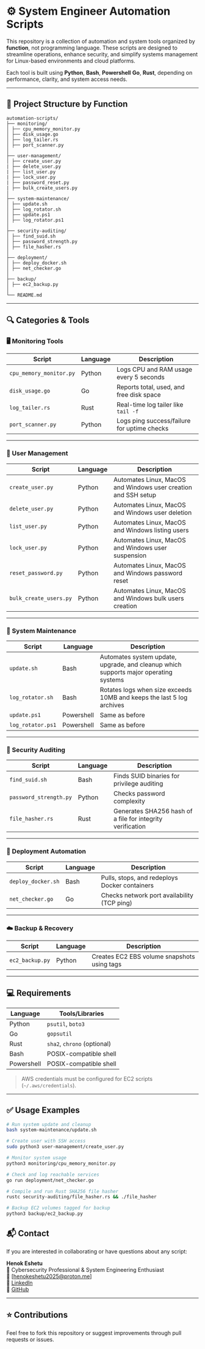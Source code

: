 # ⚙️ System Engineer Automation Scripts

This repository is a collection of automation and system tools organized by **function**, not programming language. These scripts are designed to streamline operations, enhance security, and simplify systems management for Linux-based environments and cloud platforms.

Each tool is built using **Python**, **Bash**, **Powershell** **Go**, **Rust**, depending on performance, clarity, and system access needs.

---

## 📁 Project Structure by Function

```
automation-scripts/
├── monitoring/
│ ├── cpu_memory_monitor.py
│ ├── disk_usage.go
│ ├── log_tailer.rs
│ ├── port_scanner.py
│
├── user-management/
│ ├── create_user.py
| ├── delete_user.py
| ├── list_user.py
| ├── lock_user.py
| ├── password_reset.py
| ├── bulk_create_users.py
│
├── system-maintenance/
│ ├── update.sh
│ ├── log_rotator.sh
│ ├── update.ps1
│ ├── log_rotator.ps1
│
├── security-auditing/
│ ├── find_suid.sh
│ ├── password_strength.py
│ ├── file_hasher.rs
│
├── deployment/
│ ├── deploy_docker.sh
│ ├── net_checker.go
│
├── backup/
│ ├── ec2_backup.py
│
└── README.md
```


---

## 🔍 Categories & Tools

### 🖥️ Monitoring Tools
| Script | Language | Description |
|--------|----------|-------------|
| `cpu_memory_monitor.py` | Python | Logs CPU and RAM usage every 5 seconds |
| `disk_usage.go` | Go | Reports total, used, and free disk space |
| `log_tailer.rs` | Rust | Real-time log tailer like `tail -f` |
| `port_scanner.py` | Python | Logs ping success/failure for uptime checks |

---

### 👤 User Management
| Script | Language | Description |
|--------|----------|-------------|
| `create_user.py` | Python | Automates Linux, MacOS and Windows user creation and SSH setup |
| `delete_user.py` | Python | Automates Linux, MacOS and Windows user deletion
| `list_user.py` | Python | Automates Linux, MacOS and Windows listing users
| `lock_user.py` | Python | Automates Linux, MacOS and Windows user suspension
| `reset_password.py` | Python | Automates Linux, MacOS and Windows password reset
| `bulk_create_users.py` | Python | Automates Linux, MacOS and Windows bulk users creation

---

### 🧹 System Maintenance
| Script | Language | Description |
|--------|----------|-------------|
| `update.sh` | Bash | Automates system update, upgrade, and cleanup which supports major operating systems |
| `log_rotator.sh` | Bash | Rotates logs when size exceeds 10MB and keeps the last 5 log archives |
| `update.ps1` | Powershell | Same as before |
| `log_rotator.ps1` | Powershell | Same as before |

---

### 🔐 Security Auditing
| Script | Language | Description |
|--------|----------|-------------|
| `find_suid.sh` | Bash | Finds SUID binaries for privilege auditing |
| `password_strength.py` | Python | Checks password complexity |
| `file_hasher.rs` | Rust | Generates SHA256 hash of a file for integrity verification |

---

### 🚀 Deployment Automation
| Script | Language | Description |
|--------|----------|-------------|
| `deploy_docker.sh` | Bash | Pulls, stops, and redeploys Docker containers |
| `net_checker.go` | Go | Checks network port availability (TCP ping) |

---

### ☁️ Backup & Recovery
| Script | Language | Description |
|--------|----------|-------------|
| `ec2_backup.py` | Python | Creates EC2 EBS volume snapshots using tags |

---

## 💻 Requirements

| Language | Tools/Libraries |
|----------|-----------------|
| Python | `psutil`, `boto3` |
| Go | `gopsutil` |
| Rust | `sha2`, `chrono` (optional) |
| Bash | POSIX-compatible shell |
| Powershell | POSIX-compatible shell |

> AWS credentials must be configured for EC2 scripts (`~/.aws/credentials`).

---

## ✅ Usage Examples

```bash
# Run system update and cleanup
bash system-maintenance/update.sh

# Create user with SSH access
sudo python3 user-management/create_user.py

# Monitor system usage
python3 monitoring/cpu_memory_monitor.py

# Check and log reachable services
go run deployment/net_checker.go

# Compile and run Rust SHA256 file hasher
rustc security-auditing/file_hasher.rs && ./file_hasher

# Backup EC2 volumes tagged for backup
python3 backup/ec2_backup.py
```

## 📬 Contact

If you are interested in collaborating or have questions about any script:

**Henok Eshetu**  
💼 Cybersecurity Professional & System Engineering Enthusiast  
📧 [henokeshetu2025@proton.me]  
🔗 [LinkedIn](https://linkedin.com/in/your-profile)  
🐙 [GitHub](https://github.com/HenokEshetu)

---

## ⭐ Contributions

Feel free to fork this repository or suggest improvements through pull requests or issues.
